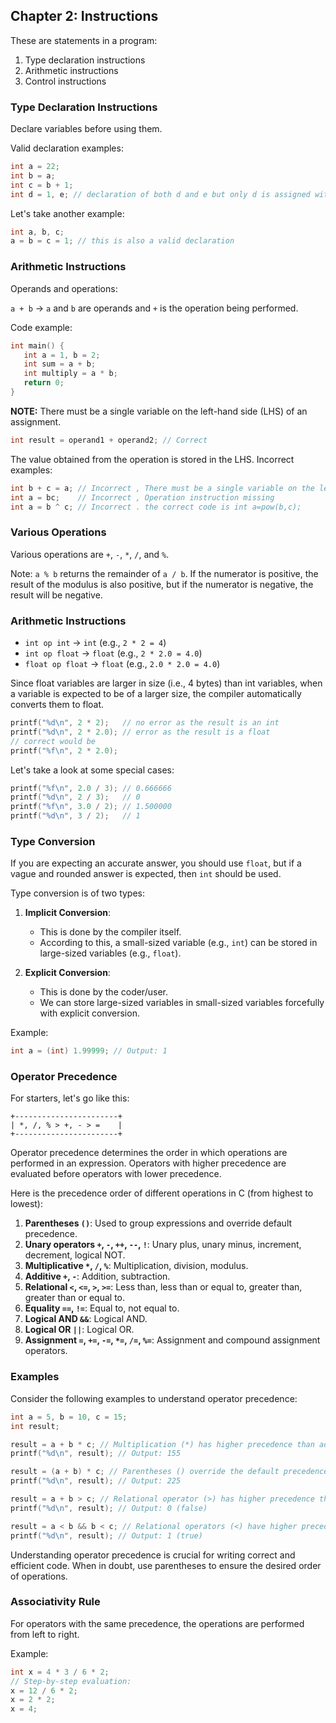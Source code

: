 ## Chapter 2: Instructions
These are statements in a program:

1. Type declaration instructions
2. Arithmetic instructions
3. Control instructions

### Type Declaration Instructions

Declare variables before using them.

Valid declaration examples:

```c
int a = 22;
int b = a;
int c = b + 1;
int d = 1, e; // declaration of both d and e but only d is assigned with a value
```

Let's take another example:

```c
int a, b, c;
a = b = c = 1; // this is also a valid declaration
```

### Arithmetic Instructions

Operands and operations:

`a + b` → `a` and `b` are operands and `+` is the operation being performed.

Code example:

```c
int main() {
   int a = 1, b = 2;
   int sum = a + b;
   int multiply = a * b;
   return 0;
}
```

**NOTE:** There must be a single variable on the left-hand side (LHS) of an assignment.

```c
int result = operand1 + operand2; // Correct
```

The value obtained from the operation is stored in the LHS.
Incorrect examples:

```c
int b + c = a; // Incorrect , There must be a single variable on the left hand side.
int a = bc;    // Incorrect , Operation instruction missing
int a = b ^ c; // Incorrect . the correct code is int a=pow(b,c);
```

### Various Operations

Various operations are `+`, `-`, `*`, `/`, and `%`.

Note: `a % b` returns the remainder of `a / b`. If the numerator is positive, the result of the modulus is also positive, but if the numerator is negative, the result will be negative.

### Arithmetic Instructions

- `int op int` → `int` (e.g., `2 * 2 = 4`)
- `int op float` → `float` (e.g., `2 * 2.0 = 4.0`)
- `float op float` → `float` (e.g., `2.0 * 2.0 = 4.0`)

Since float variables are larger in size (i.e., 4 bytes) than int variables, when a variable is expected to be of a larger size, the compiler automatically converts them to float.

```c
printf("%d\n", 2 * 2);   // no error as the result is an int
printf("%d\n", 2 * 2.0); // error as the result is a float
// correct would be
printf("%f\n", 2 * 2.0);
```

Let's take a look at some special cases:

```c
printf("%f\n", 2.0 / 3); // 0.666666
printf("%d\n", 2 / 3);   // 0
printf("%f\n", 3.0 / 2); // 1.500000
printf("%d\n", 3 / 2);   // 1
```

### Type Conversion

If you are expecting an accurate answer, you should use `float`, but if a vague and rounded answer is expected, then `int` should be used.

Type conversion is of two types:

1. **Implicit Conversion**:

   - This is done by the compiler itself.
   - According to this, a small-sized variable (e.g., `int`) can be stored in large-sized variables (e.g., `float`).

2. **Explicit Conversion**:
   - This is done by the coder/user.
   - We can store large-sized variables in small-sized variables forcefully with explicit conversion.

Example:

```c
int a = (int) 1.99999; // Output: 1
```

### Operator Precedence

For starters, let's go like this:

```
+-----------------------+
| *, /, % > +, - > =    |
+-----------------------+
```

Operator precedence determines the order in which operations are performed in an expression. Operators with higher precedence are evaluated before operators with lower precedence.

Here is the precedence order of different operations in C (from highest to lowest):

1. **Parentheses `()`**: Used to group expressions and override default precedence.
2. **Unary operators `+`, `-`, `++`, `--`, `!`**: Unary plus, unary minus, increment, decrement, logical NOT.
3. **Multiplicative `*`, `/`, `%`**: Multiplication, division, modulus.
4. **Additive `+`, `-`**: Addition, subtraction.
5. **Relational `<`, `<=`, `>`, `>=`**: Less than, less than or equal to, greater than, greater than or equal to.
6. **Equality `==`, `!=`**: Equal to, not equal to.
7. **Logical AND `&&`**: Logical AND.
8. **Logical OR `||`**: Logical OR.
9. **Assignment `=`, `+=`, `-=`, `*=`, `/=`, `%=`**: Assignment and compound assignment operators.

### Examples

Consider the following examples to understand operator precedence:

```c
int a = 5, b = 10, c = 15;
int result;

result = a + b * c; // Multiplication (*) has higher precedence than addition (+)
printf("%d\n", result); // Output: 155

result = (a + b) * c; // Parentheses () override the default precedence
printf("%d\n", result); // Output: 225

result = a + b > c; // Relational operator (>) has higher precedence than addition (+)
printf("%d\n", result); // Output: 0 (false)

result = a < b && b < c; // Relational operators (<) have higher precedence than logical AND (&&)
printf("%d\n", result); // Output: 1 (true)
```

Understanding operator precedence is crucial for writing correct and efficient code. When in doubt, use parentheses to ensure the desired order of operations.

### Associativity Rule

For operators with the same precedence, the operations are performed from left to right.

Example:

```c
int x = 4 * 3 / 6 * 2;
// Step-by-step evaluation:
x = 12 / 6 * 2;
x = 2 * 2;
x = 4;
```
